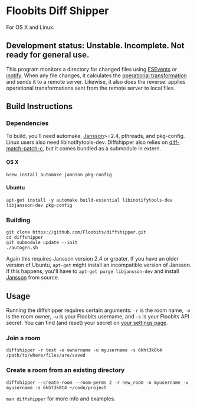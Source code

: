 # Floobits Diff Shipper

For OS X and Linux.

## Development status: Unstable. Incomplete. Not ready for general use.

This program monitors a directory for changed files using [FSEvents](http://en.wikipedia.org/wiki/FSEvents) or [inotify](http://en.wikipedia.org/wiki/Inotify). When any file changes, it calculates the [operational transformation](http://en.wikipedia.org/wiki/Operational_transformation) and sends it to a remote server. Likewise, it also does the reverse: applies operational transformations sent from the remote server to local files.


## Build Instructions

### Dependencies
To build, you'll need automake, [Jansson](http://www.digip.org/jansson/)>=2.4, pthreads, and pkg-config. Linux users also need libinotifytools-dev. Diffshipper also relies on [diff-match-patch-c](https://github.com/ggreer/diff-match-patch-c), but it comes bundled as a submodule in extern.

#### OS X

    brew install automake jannson pkg-config

#### Ubuntu

    apt-get install -y automake build-essential libinotifytools-dev libjansson-dev pkg-config

### Building

    git clone https://github.com/Floobits/diffshipper.git
    cd diffshipper
    git submodule update --init
    ./autogen.sh

Again this requires Jansson version 2.4 or greater. If you have an older version of Ubuntu, `apt-get` might install an incompatible version of Jansson. If this happens, you'll have to `apt-get purge libjansson-dev` and install [Jansson](http://www.digip.org/jansson/) from source.


## Usage

Running the diffshipper requires certain arguments: `-r` is the room name, `-o` is the room owner, `-u` is your Floobits username, and `-s` is your Floobits API secret. You can find (and reset) your secret on [your settings page](https://floobits.com/dash/settings/).

### Join a room

    diffshipper -r test -o ownername -u myusername -s 6kht3k8t4 /path/to/where/files/are/saved

### Create a room from an existing directory

    diffshipper --create-room --room-perms 2 -r new_room -o myusername -u myusername -s 6kht3k8t4 ~/code/project

`man diffshipper` for more info and examples.


